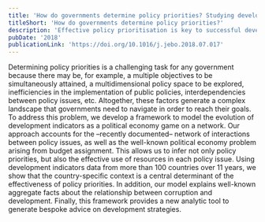 ```yaml
---
title: 'How do governments determine policy priorities? Studying development strategies through spillover networks'
titleShort: 'How do governments determine policy priorities?'
description: 'Effective policy prioritisation is key to successful development strategies. Yet, from our experience consulting for governments and international organisations, it seemed that governments rarely enact the priorities they promote in public speech. At the time we wrote this piece, there was little data mapping budgets (the actions/priorities) into development goals (the aspirations). Hence, this was our first attempt to model the policy prioritisation process of a government with the aim of explaining the performance of its indicators. This work was the seminal piece that led to the growth of the Policy Priority Inference programme of research.'
pubDate: '2018'
publicationLink: 'https://doi.org/10.1016/j.jebo.2018.07.017'
---
```


Determining policy priorities is a challenging task for any government because there may be, for example, a multiple objectives to be simultaneously attained, a multidimensional policy space to be explored, inefficiencies in the implementation of public policies, interdependencies between policy issues, etc. Altogether, these factors generate a complex landscape that governments need to navigate in order to reach their goals. To address this problem, we develop a framework to model the evolution of development indicators as a political economy game on a network. Our approach accounts for the –recently documented– network of interactions between policy issues, as well as the well-known political economy problem arising from budget assignment. This allows us to infer not only policy priorities, but also the effective use of resources in each policy issue. Using development indicators data from more than 100 countries over 11 years, we show that the country-specific context is a central determinant of the effectiveness of policy priorities. In addition, our model explains well-known aggregate facts about the relationship between corruption and development. Finally, this framework provides a new analytic tool to generate bespoke advice on development strategies.